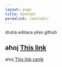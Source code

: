 ```yaml
---
layout: page
title: Kontakt
permalink: /kontakt/
---
```


druhá editace přes github

## ahoj [This link](/cenik) 

ahoj [This link cenik]({{site.baseurl}}/cenik) 

